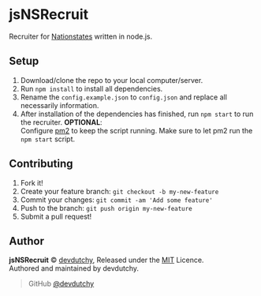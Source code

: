 # jsNSRecruit
Recruiter for [Nationstates](https://nationstates.net) written in node.js.

## Setup
1. Download/clone the repo to your local computer/server.
2. Run `npm install` to install all dependencies.
3. Rename the `config.example.json` to `config.json` and replace all necessarily information.
4. After installation of the dependencies has finished, run `npm start` to run the recruiter.
**OPTIONAL**:<br>
Configure [pm2](http://pm2.keymetrics.io/) to keep the script running. Make sure to let pm2 run the `npm start` script.

## Contributing
1. Fork it!
2. Create your feature branch: `git checkout -b my-new-feature`
3. Commit your changes: `git commit -am 'Add some feature'`
4. Push to the branch: `git push origin my-new-feature`
5. Submit a pull request!

## Author
**jsNSRecruit** © [devdutchy](https://github.com/devdutchy), Released under the [MIT](https://github.com/devdutchy/jsNSRecruit/blob/master/LICENCE) Licence.<br>
Authored and maintained by devdutchy.

> GitHub [@devdutchy](https://github.com/devdutchy)
